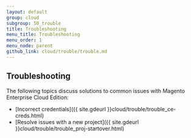 ```yaml
---
layout: default
group: cloud
subgroup: 50_trouble
title: Troubleshooting
menu_title: Troubleshooting
menu_order: 1
menu_node: parent
github_link: cloud/trouble/trouble.md
---
```


## Troubleshooting
The following topics discuss solutions to common issues with Magento Enterprise Cloud Edition:

*	[Incorrect credentials]({{ site.gdeurl }}cloud/trouble/trouble_ce-creds.html)
*	[Resolve issues with a new project]({{ site.gdeurl }}cloud/trouble/trouble_proj-startover.html)
